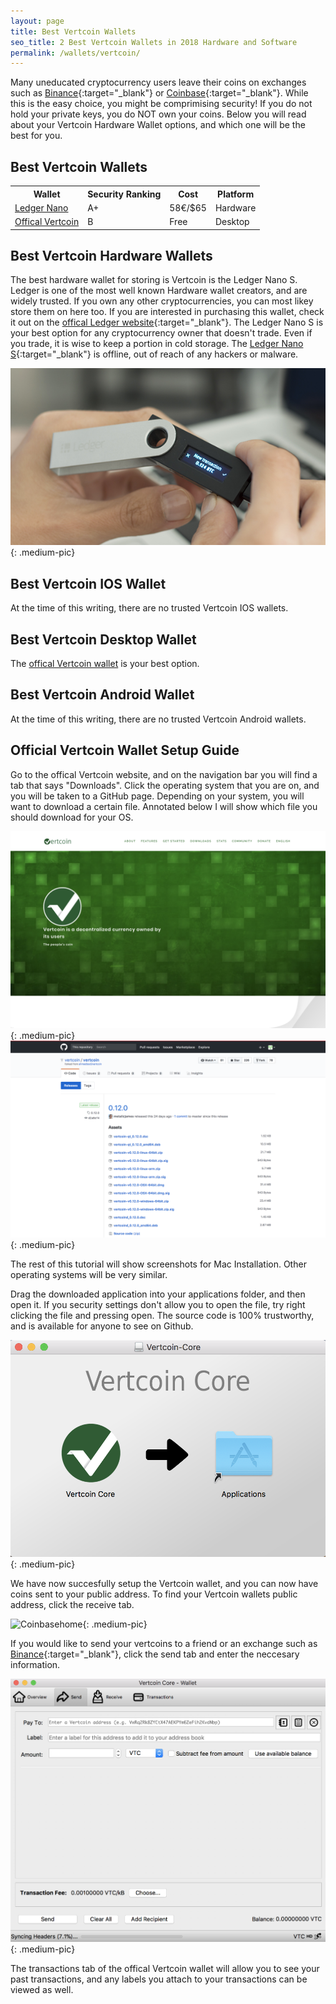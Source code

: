 ```yaml
---
layout: page
title: Best Vertcoin Wallets
seo_title: 2 Best Vertcoin Wallets in 2018 Hardware and Software
permalink: /wallets/vertcoin/
---
```


Many uneducated cryptocurrency users leave their coins on exchanges such as [Binance](https://www.binance.com/?ref=18991911){:target="_blank"} or [Coinbase](https://www.coinbase.com/join/53bc38a3b11f6623df000004){:target="_blank"}. While this is the easy choice, you might be comprimising security! If you do not hold your private keys, you do NOT own your coins. Below you will read about your Vertcoin Hardware Wallet options, and which one will be the best for you. 



## Best Vertcoin Wallets   
<table class="basic-table" align="center">
 <tr>
  <th>Wallet</th>
  <th>Security Ranking</th>
  <th>Cost</th>
  <th>Platform</th>
 </tr>

 <tr>
  <td><a href="https://www.ledgerwallet.com/r/607d?path=/products/ledger-nano-s&tracker=rw"> Ledger Nano</a></td>
  <td>A+</td>
  <td>58€/$65</td>
  <td>Hardware</td>
 </tr>

 <tr>
  <td><a href="https://vertcoin.org/">Offical Vertcoin</a></td>
  <td>B</td>
  <td>Free</td>
  <td>Desktop</td>
 </tr>
 
</table>


## Best Vertcoin Hardware Wallets

The best hardware wallet for storing is Vertcoin is the Ledger Nano S. Ledger is one of the most well known Hardware wallet creators, and are widely trusted. If you own any other cryptocurrencies, you can most likey store them on here too. If you are interested in purchasing this wallet, check it out on the [offical Ledger website](https://www.ledgerwallet.com/r/607d
){:target="_blank"}. The Ledger Nano S is your best option for any cryptocurrency owner that doesn't trade. Even if you trade, it is wise to keep a portion in cold storage. The [Ledger Nano S](https://www.ledgerwallet.com/r/607d){:target="_blank"} is offline, out of reach of any hackers or malware. 

![LedgerWallet](/img/ledger.png){: .medium-pic}


## Best Vertcoin IOS Wallet

At the time of this writing, there are no trusted Vertcoin IOS wallets.

## Best Vertcoin Desktop Wallet

The [offical Vertcoin wallet](https://vertcoin.org/) is your best option.

## Best Vertcoin Android Wallet

At the time of this writing, there are no trusted Vertcoin Android wallets.


## Official Vertcoin Wallet Setup Guide


Go to the offical Vertcoin website, and on the navigation bar you will find a tab that says "Downloads". Click the operating system that you are on, and you will be taken to a GitHub page. Depending on your system, you will want to download a certain file. Annotated below I will show which file you should download for your OS. 

![VertcoinWallet](/img/vertcoin1.png){: .medium-pic}
![vertcoinwallet](/img/vertcoin2.png){: .medium-pic}

The rest of this tutorial will show screenshots for Mac Installation. Other operating systems will be very similar. 

Drag the downloaded application into your applications folder, and then open it. If you security settings don't allow you to open the file, try right clicking the file and pressing open. The source code is 100% trustworthy, and is available for anyone to see on Github.

![vertcoinwallet](/img/vertcoin3.png){: .medium-pic}

We have now succesfully setup the Vertcoin wallet, and you can now have coins sent to your public address. To find your Vertcoin wallets public address, click the receive tab.

![Coinbasehome](/img/vertcoinreceive.png){: .medium-pic}

If you would like to send your vertcoins to a friend or an exchange such as [Binance](https://www.binance.com/?ref=18991911){:target="_blank"}, click the send tab and enter the neccesary information.


![Coinbasehome](/img/vertcoinsend.png){: .medium-pic}

The transactions tab of the offical Vertcoin wallet will allow you to see your past transactions, and any labels you attach to your transactions can be viewed as well.
